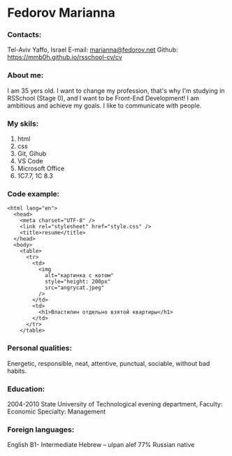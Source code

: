 # Fedorov Marianna

### Contacts:

Tel-Aviv Yaffo, Israel
E-mail: marianna@fedorov.net
Github: https://mmb0h.github.io/rsschool-cv/cv

### About me:

I am 35 yers old. I want to change my profession, that's why I'm studying in RSSchool (Stage 0), and I want to be Front-End Development! I am ambitious and achieve my goals.
I like to communicate with people.

### My skils:

1. html
2. css
3. Git, Gihub
4. VS Code
5. Microsoft Office
6. 1С7.7, 1С 8.3

### Code example:

```<!DOCTYPE html>
<html lang="en">
  <head>
    <meta charset="UTF-8" />
    <link rel="stylesheet" href="style.css" />
    <title>resume</title>
  </head>
  <body>
    <table>
      <tr>
        <td>
          <img
            alt="картинка с котом"
            style="height: 200px"
            src="angrycat.jpeg"
          />
        </td>
        <td>
          <h1>Властилин отдельно взятой квартиры</h1>
        </td>
      </tr>
    </table>
```

### Personal qualities:

Energetic, responsible, neat, attentive, punctual, sociable, without bad habits.

### Education:

2004-2010 State University of Technological evening department,
Faculty: Economic
Specialty: Management

### Foreign languages:

English B1- Intermediate
Hebrew – ulpan alef 77%
Russian native
